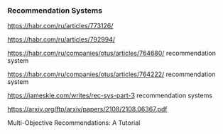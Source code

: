 ### Recommendation Systems

https://habr.com/ru/articles/773126/

https://habr.com/ru/articles/792994/

https://habr.com/ru/companies/otus/articles/764680/ recommendation system

https://habr.com/ru/companies/otus/articles/764222/ recommendation system

<https://jameskle.com/writes/rec-sys-part-3> recommendation systems

https://arxiv.org/ftp/arxiv/papers/2108/2108.06367.pdf

Multi-Objective Recommendations: A Tutorial
